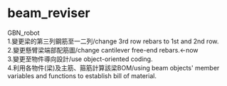 # beam_reviser
GBN_robot  
1.變更梁的第三列鋼筋至一二列/change 3rd row rebars to 1st and 2nd row.  
2.變更懸臂梁端部配筋圖/change cantilever free-end rebars.<-now  
3.變更至物件導向設計/use object-oriented coding.  
4.利用各物件(梁)及主筋、箍筋計算該梁BOM/using beam objects' member variables and functions to establish bill of material.  
